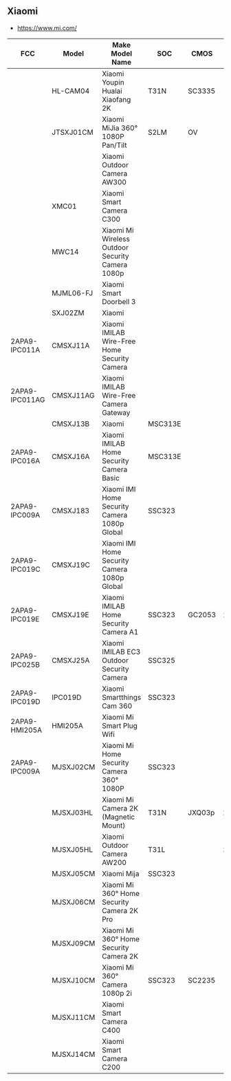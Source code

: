 Xiaomi
------
- https://www.mi.com/

| FCC            | Model     | Make Model Name                                  | SOC     | CMOS   | SPI    | WIFI            | Link                                                                                                      |
|----------------|-----------|--------------------------------------------------|---------|--------|--------|-----------------|-----------------------------------------------------------------------------------------------------------|
|                | HL-CAM04  | Xiaomi Youpin Hualai Xiaofang 2K                 | T31N    | SC3335 |        | ATBM6031        |                                                                                                           |
|                | JTSXJ01CM | Xiaomi MiJia 360° 1080P Pan/Tilt                 | S2LM    | OV     |        | Marvell 88W8801 | https://www.burglaryalarmsystem.com/product-news/tear-down-xiaomi-mijia-360-1080p-pan-tilt-ip-camera.html |
|                |           | Xiaomi Outdoor Camera AW300                      |         |        |        |                 |                                                                                                           |
|                | XMC01     | Xiaomi Smart Camera C300                         |         |        |        |                 |                                                                                                           |
|                | MWC14     | Xiaomi Mi Wireless Outdoor Security Camera 1080p |         |        |        |                 |                                                                                                           |
|                | MJML06-FJ | Xiaomi Smart Doorbell 3                          |         |        |        |                 |                                                                                                           |
|                | SXJ02ZM   | Xiaomi                                           |         |        |        |                 |                                                                                                           |
| 2APA9-IPC011A  | CMSXJ11A  | Xiaomi IMILAB Wire-Free Home Security Camera     |         |        |        |                 |                                                                                                           |
| 2APA9-IPC011AG | CMSXJ11AG | Xiaomi IMILAB Wire-Free Camera Gateway           |         |        |        |                 |                                                                                                           |
|                | CMSXJ13B  | Xiaomi                                           | MSC313E |        |        |                 |                                                                                                           |
| 2APA9-IPC016A  | CMSXJ16A  | Xiaomi IMILAB Home Security Camera Basic         | MSC313E |        |        |                 |                                                                                                           |
| 2APA9-IPC009A  | CMSXJ183  | Xiaomi IMI Home Security Camera 1080p Global     | SSC323  |        |        |                 |                                                                                                           |
| 2APA9-IPC019C  | CMSXJ19C  | Xiaomi IMI Home Security Camera 1080p Global     |         |        |        |                 |                                                                                                           |
| 2APA9-IPC019E  | CMSXJ19E  | Xiaomi IMILAB Home Security Camera A1            | SSC323  | GC2053 | 25Q128 | MT7601          |                                                                                                           |
| 2APA9-IPC025B  | CMSXJ25A  | Xiaomi IMILAB EC3 Outdoor Security Camera        | SSC325  |        |        |                 |                                                                                                           |
| 2APA9-IPC019D  | IPC019D   | Xiaomi Smartthings Cam 360                       | SSC323  |        |        |                 |                                                                                                           |
| 2APA9-HMI205A  | HMI205A   | Xiaomi Mi Smart Plug Wifi                        |         |        |        |                 |                                                                                                           |
| 2APA9-IPC009A  | MJSXJ02CM | Xiaomi Mi Home Security Camera 360° 1080P        | SSC323  |        |        |                 |                                                                                                           |
|                | MJSXJ03HL | Xiaomi Mi Camera 2K (Magnetic Mount)             | T31N    | JXQ03p | 25Q128 | RTL8189FTV[^1]  |                                                                                                           |
|                | MJSXJ05HL | Xiaomi Outdoor Camera AW200                      | T31L    |        | 25Q128 |                 |                                                                                                           |
|                | MJSXJ05CM | Xiaomi Mija                                      | SSC323  |        |        |                 |                                                                                                           |
|                | MJSXJ06CM | Xiaomi Mi 360° Home Security Camera 2K Pro       |         |        |        |                 |                                                                                                           |
|                | MJSXJ09CM | Xiaomi Mi 360° Home Security Camera 2K           |         |        |        |                 |                                                                                                           |
|                | MJSXJ10CM | Xiaomi Mi 360° Camera 1080p 2i                   | SSC323  | SC2235 |        |                 |                                                                                                           |
|                | MJSXJ11CM | Xiaomi Smart Camera C400                         |         |        |        |                 |                                                                                                           |
|                | MJSXJ14CM | Xiaomi Smart Camera C200                         |         |        |        |                 |                                                                                                           |
